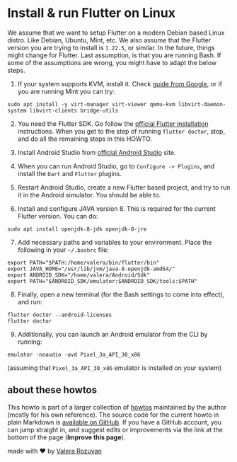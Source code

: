 # Install & run Flutter on Linux

We assume that we want to setup Flutter on a modern Debian based Linux distro. Like Debian, Ubuntu, Mint, etc. We also assume that the Flutter version you are trying to install is `1.22.5`, or similar. In the future, things might change for Flutter. Last assumption, is that you are running Bash. If some of the assumptions are wrong, you might have to adapt the below steps.

1. If your system supports KVM, install it. Check [guide from Google](https://developer.android.com/studio/run/emulator-acceleration#vm-linux-check-kvm), or if you are running Mint you can try:

```shell
sudo apt install -y virt-manager virt-viewer qemu-kvm libvirt-daemon-system libvirt-clients bridge-utils
```

2. You need the Flutter SDK. Go follow the [official Flutter installation](https://flutter.dev/docs/get-started/install/linux) instructions. When you get to the step of running `flutter doctor`, stop, and do all the remaining steps in this HOWTO.

3. Install Android Studio from [official Android Studio](https://developer.android.com/studio) site.

4. When you can run Android Studio, go to `Configure -> Plugins`, and install the `Dart` and `Flutter` plugins.

5. Restart Android Studio, create a new Flutter based project, and try to run it in the Android simulator. You should be able to.

6. Install and configure JAVA version 8. This is required for the current Flutter version. You can do:

```shell
sudo apt install openjdk-8-jdk openjdk-8-jre
```

7. Add necessary paths and variables to your environment. Place the following in your `~/.bashrc` file:

```text
export PATH="$PATH:/home/valera/bin/flutter/bin"
export JAVA_HOME="/usr/lib/jvm/java-8-openjdk-amd64/"
export ANDROID_SDK="/home/valera/Android/Sdk"
export PATH="$ANDROID_SDK/emulator:$ANDROID_SDK/tools:$PATH"
```

8. Finally, open a new terminal (for the Bash settings to come into effect), and run:

```shell
flutter doctor --android-licenses
flutter doctor
```

9. Additionally, you can launch an Android emulator from the CLI by running:

```shell
emulator -noaudio -avd Pixel_3a_API_30_x86
```

(assuming that `Pixel_3a_API_30_x86` emulator is installed on your system)

## about these howtos

This howto is part of a larger collection of [howtos](https://howtos.rozuvan.net/) maintained by the author (mostly for his own reference). The source code for the current howto in plain Markdown is [available on GitHub](https://github.com/valera-rozuvan/howtos/blob/main/docs/012-install-flutter-on-linux.md). If you have a GitHub account, you can jump straight in, and suggest edits or improvements via the link at the bottom of the page (**Improve this page**).

made with ❤ by [Valera Rozuvan](https://valera.rozuvan.net/)
